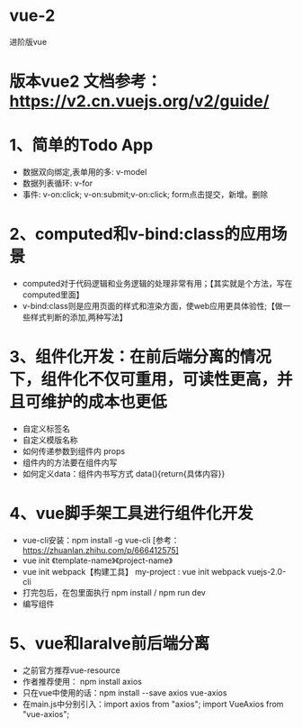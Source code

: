 # vue-2 
进阶版vue
# 版本vue2 文档参考：https://v2.cn.vuejs.org/v2/guide/

# 1、简单的Todo App
- 数据双向绑定,表单用的多: v-model
- 数据列表循环: v-for
- 事件: v-on:click; v-on:submit;v-on:click; form点击提交，新增。删除

# 2、computed和v-bind:class的应用场景
- computed对于代码逻辑和业务逻辑的处理非常有用；【其实就是个方法，写在computed里面】
- v-bind:class则是应用页面的样式和渲染方面，使web应用更具体验性;【做一些样式判断的添加,两种写法】

# 3、组件化开发：在前后端分离的情况下，组件化不仅可重用，可读性更高，并且可维护的成本也更低
- 自定义标签名
- 自定义模版名称
- 如何传递参数到组件内 props
- 组件内的方法要在组件内写
- 如何定义data：组件内书写方式 data(){return{具体内容}}

# 4、vue脚手架工具进行组件化开发
- vue-cli安装：npm install -g vue-cli [参考：https://zhuanlan.zhihu.com/p/666412575]
- vue init 《template-name》《project-name》
- vue init webpack【构建工具】 my-project : vue init webpack vuejs-2.0-cli
- 打完包后，在包里面执行 npm install / npm run dev
- 编写组件

# 5、vue和laralve前后端分离
- 之前官方推荐vue-resource
- 作者推荐使用： npm install axios
- 只在vue中使用的话：npm install --save axios vue-axios
- 在main.js中分别引入：import axios from "axios"; import VueAxios from "vue-axios";

















